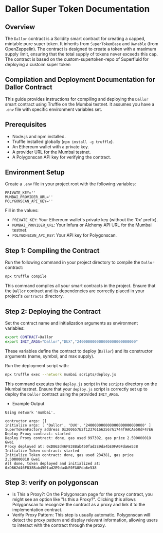 # Dallor Super Token Documentation

## Overview

The `Dallor` contract is a Solidity smart contract for creating a capped, mintable pure super token. It inherits from `SuperTokenBase` and `Ownable` (from OpenZeppelin). The contract is designed to create a token with a maximum supply limit, ensuring that the total supply of tokens never exceeds this cap.
The contract is based on the custom-supertoken-repo of Superfluid for deploying a custoim super token

## Compilation and Deployment Documentation for Dallor Contract

This guide provides instructions for compiling and deploying the `Dallor` smart contract using Truffle on the Mumbai testnet. It assumes you have a `.env` file with specific environment variables set.

## Prerequisites

- Node.js and npm installed.
- Truffle installed globally (`npm install -g truffle`).
- An Ethereum wallet with a private key.
- A provider URL for the Mumbai testnet.
- A Polygonscan API key for verifying the contract.

## Environment Setup

Create a `.env` file in your project root with the following variables:

```plaintext
PRIVATE_KEY=''
MUMBAI_PROVIDER_URL=''
POLYGONSCAN_API_KEY=''
```

Fill in the values:

- `PRIVATE_KEY`: Your Ethereum wallet's private key (without the '0x' prefix).
- `MUMBAI_PROVIDER_URL`: Your Infura or Alchemy API URL for the Mumbai testnet.
- `POLYGONSCAN_API_KEY`: Your API key for Polygonscan.

## Step 1: Compiling the Contract

Run the following command in your project directory to compile the `Dallor` contract:

```bash
npx truffle compile
```

This command compiles all your smart contracts in the project. Ensure that the `Dallor` contract and its dependencies are correctly placed in your project's `contracts` directory.

## Step 2: Deploying the Contract

Set the contract name and initialization arguments as environment variables:

```bash
export CONTRACT=Dallor
export INIT_ARGS="Dallor","DUX","240000000000000000000000000"
```

These variables define the contract to deploy (`Dallor`) and its constructor arguments (name, symbol, and max supply).

Run the deployment script with:

```bash
npx truffle exec --network mumbai scripts/deploy.js
```

This command executes the `deploy.js` script in the `scripts` directory on the Mumbai testnet. Ensure that your `deploy.js` script is correctly set up to deploy the `Dallor` contract using the provided `INIT_ARGS`.

- Example Output

```
Using network 'mumbai'.

contructor args: []
initialize args: [ 'Dallor', 'DUX', '240000000000000000000000000' ]
SuperTokenFactory address 0x200657E2f123761662567A1744f9ACAe50dF47E6
Deploy Proxy contract: started
Deploy Proxy contract: done, gas used 997302, gas price 2.500000018 Gwei
Proxy deployed at: 0xD862d46F838Bab450fad2E9da4bE0FA0Fda6e538
Initialize Token contract: started
Initialize Token contract: done, gas used 234381, gas price 2.500000018 Gwei
All done, token deployed and initialized at: 0xD862d46F838Bab450fad2E9da4bE0FA0Fda6e538
```

## Step 3: verify on polygonscan

- Is This a Proxy?: On the Polygonscan page for the proxy contract, you might see an option like "Is this a Proxy?". Clicking this allows Polygonscan to recognize the contract as a proxy and link it to the implementation contract.
- Verify Proxy Pattern: This step is usually automatic. Polygonscan will detect the proxy pattern and display relevant information, allowing users to interact with the contract through the proxy.
